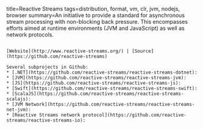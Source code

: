 title=Reactive Streams
tags=distribution, format, vm, clr, jvm, nodejs, browser
summary=An initiative to provide a standard for asynchronous stream processing with non-blocking back pressure. This encompasses efforts aimed at runtime environments (JVM and JavaScript) as well as network protocols.
~~~~~~

[Website](http://www.reactive-streams.org/) | [Source](https://github.com/reactive-streams)

Several subprojects in Github:
* [.NET](https://github.com/reactive-streams/reactive-streams-dotnet):
* [JVM](https://github.com/reactive-streams/reactive-streams-jvm):
* [JS](https://github.com/reactive-streams/reactive-streams-js):
* [Swift](https://github.com/reactive-streams/reactive-streams-swift):
* [ScalaJS](https://github.com/reactive-streams/reactive-streams-scalajs):
* [JVM Network](https://github.com/reactive-streams/reactive-streams-net-jvm):
* [Reactive Streams network protocol](https://github.com/reactive-streams/reactive-streams-io):

